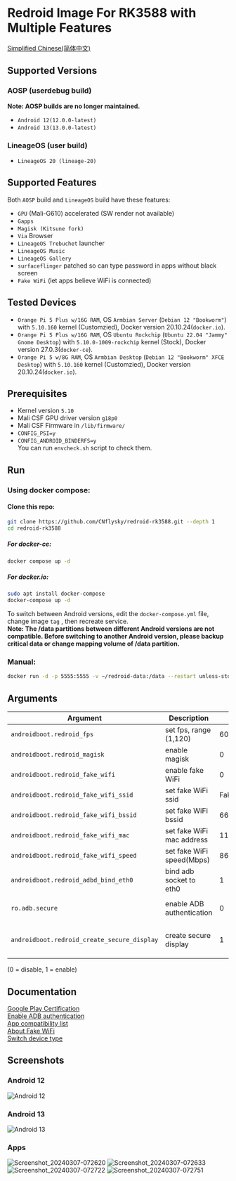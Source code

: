 # Redroid Image For RK3588 with Multiple Features
[Simplified Chinese(简体中文)](./README_zh.md)  

## Supported Versions
### AOSP (userdebug build)
**Note: AOSP builds are no longer maintained.**
- `Android 12(12.0.0-latest)`
- `Android 13(13.0.0-latest)`

### LineageOS (user build)
- `LineageOS 20 (lineage-20)`

## Supported Features
Both `AOSP` build and `LineageOS` build have these features:  
- `GPU` (Mali-G610) accelerated (SW render not available)
- `Gapps`
- `Magisk (Kitsune fork)`
- `Via` Browser
- `LineageOS Trebuchet` launcher
- `LineageOS Music`
- `LineageOS Gallery`
- `surfaceflinger` patched so can type password in apps without black screen
- `Fake WiFi` (let apps believe WiFi is connected)

## Tested Devices

- `Orange Pi 5 Plus w/16G RAM`, OS `Armbian Server` (`Debian 12 "Bookworm"`) with `5.10.160` kernel (Customzied), Docker version 20.10.24(`docker.io`).
- `Orange Pi 5 Plus w/16G RAM`, OS `Ubuntu Rockchip` (`Ubuntu 22.04 "Jammy" Gnome Desktop`) with `5.10.0-1009-rockchip` kernel (Stock), Docker version 27.0.3(`docker-ce`).
- `Orange Pi 5 w/8G RAM`, OS `Armbian Desktop` (`Debian 12 "Bookworm" XFCE Desktop`) with `5.10.160` kernel (Customzied), Docker version 20.10.24(`docker.io`).

## Prerequisites
- Kernel version `5.10`
- Mali CSF GPU driver version `g18p0`
- Mali CSF Firmware in `/lib/firmware/`
- `CONFIG_PSI=y`
- `CONFIG_ANDROID_BINDERFS=y`  
You can run `envcheck.sh` script to check them.

## Run
### Using docker compose: 

#### Clone this repo: 

```bash
git clone https://github.com/CNflysky/redroid-rk3588.git --depth 1
cd redroid-rk3588
```

##### For docker-ce: 

```bash
docker compose up -d
```

##### For docker.io: 

```bash
sudo apt install docker-compose
docker-compose up -d
```

To switch between Android versions, edit the `docker-compose.yml` file, change image `tag` , then recreate service.  
**Note: The /data partitions between different Android versions are not compatible. Before switching to another Android version, please backup critical data or change mapping volume of /data partition.**

### Manual: 

```bash
docker run -d -p 5555:5555 -v ~/redroid-data:/data --restart unless-stopped --name redroid --privileged cnflysky/redroid-rk3588:12.0.0-latest androidboot.redroid_height=1920 androidboot.redroid_width=1080
```

## Arguments

| Argument | Description | Default | Note |
| --- | --- | --- | --- |
| `androidboot.redroid_fps` | set fps, range (1,120) | 60 | |
| `androidboot.redroid_magisk` | enable magisk | 0 | |
| `androidboot.redroid_fake_wifi` | enable fake WiFi | 0 | |
| `androidboot.redroid_fake_wifi_ssid` | set fake WiFi ssid | FakeWiFi | |
| `androidboot.redroid_fake_wifi_bssid` | set fake WiFi bssid | 66:55:44:33:22:11 | |
| `androidboot.redroid_fake_wifi_mac` | set fake WiFi mac address | 11:22:33:44:55:66 | |
| `androidboot.redroid_fake_wifi_speed` | set fake WiFi speed(Mbps) | 866 | |
| `androidboot.redroid_adbd_bind_eth0` | bind adb socket to eth0 | 1 | |
| `ro.adb.secure` | enable ADB authentication | 0 | `LineageOS` default is 1 |
| `androidboot.redroid_create_secure_display` | create secure display | 1 | only available in `LineageOS` |

(0 = disable, 1 = enable)

## Documentation
[Google Play Certification](https://github.com/CNflysky/redroid-rk3588/wiki/en:-Google-Play-Certification)  
[Enable ADB authentication](https://github.com/CNflysky/redroid-rk3588/wiki/en:-Enable-ADB-authentication)  
[App compatibility list](https://github.com/CNflysky/redroid-rk3588/discussions/8)  
[About Fake WiFi](https://github.com/CNflysky/redroid-rk3588/wiki/en:-About-FakeWiFi)  
[Switch device type](https://github.com/CNflysky/redroid-rk3588/wiki/en:-Switch-device-type)

## Screenshots

### Android 12
![Android 12](https://github.com/CNflysky/redroid-rk3588/assets/48781081/1fb19e50-b6d7-414a-838f-93a2069a1c2c)
### Android 13
![Android 13](https://github.com/CNflysky/redroid-rk3588/assets/48781081/06336b3c-3acc-420e-afd3-40af518aa9fc)
### Apps
![Screenshot_20240307-072620](https://github.com/CNflysky/redroid-rk3588/assets/48781081/5cb921b6-ff7f-4d4b-8758-d788d91339b8)
![Screenshot_20240307-072633](https://github.com/CNflysky/redroid-rk3588/assets/48781081/308cd487-5f90-470c-88fd-4ade4973d5a5)
![Screenshot_20240307-072722](https://github.com/CNflysky/redroid-rk3588/assets/48781081/e6edcf4f-a761-47d3-8ce9-1f7d7ca194e8)
![Screenshot_20240307-072751](https://github.com/CNflysky/redroid-rk3588/assets/48781081/be2d1163-93bf-4590-a474-b5f0fadb2d20)
